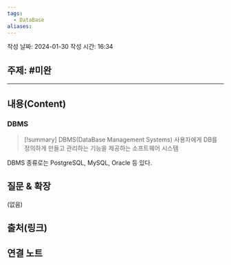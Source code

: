 ```yaml
---
tags:
  - DataBase
aliases:
---
```

작성 날짜: 2024-01-30
작성 시간: 16:34

## 주제: #미완

----
## 내용(Content)
### DBMS
>[!summary] DBMS(DataBase Management Systems)
>사용자에게 DB를 정의하게 만들고 관리하는 기능을 제공하는 소프트웨어 시스템

DBMS 종류로는 PostgreSQL, MySQL, Oracle 등 있다.


## 질문 & 확장

(없음)

## 출처(링크)


## 연결 노트










